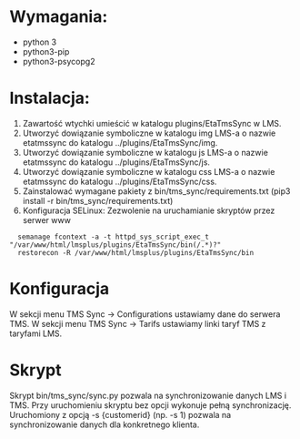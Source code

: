 # Wymagania:
* python 3
* python3-pip
* python3-psycopg2

# Instalacja:
1. Zawartość wtychki umieścić w katalogu plugins/EtaTmsSync w LMS.
2. Utworzyć dowiązanie symboliczne w katalogu img LMS-a o nazwie etatmssync do katalogu ../plugins/EtaTmsSync/img.
3. Utworzyć dowiązanie symboliczne w katalogu js LMS-a o nazwie etatmssync do katalogu ../plugins/EtaTmsSync/js.
4. Utworzyć dowiązanie symboliczne w katalogu css LMS-a o nazwie etatmssync do katalogu ../plugins/EtaTmsSync/css.
5. Zainstalować wymagane pakiety z bin/tms_sync/requirements.txt (pip3 install -r bin/tms_sync/requirements.txt)
6. Konfiguracja SELinux: Zezwolenie na uruchamianie skryptów przez serwer www
```
  semanage fcontext -a -t httpd_sys_script_exec_t "/var/www/html/lmsplus/plugins/EtaTmsSync/bin(/.*)?"
  restorecon -R /var/www/html/lmsplus/plugins/EtaTmsSync/bin
```

# Konfiguracja
W sekcji menu TMS Sync -> Configurations ustawiamy dane do serwera TMS.
W sekcji menu TMS Sync -> Tarifs ustawiamy linki taryf TMS z taryfami LMS.

# Skrypt
Skrypt bin/tms_sync/sync.py pozwala na synchronizowanie danych LMS i TMS.
Przy uruchomieniu skryptu bez opcji wykonuje pełną synchronizację.
Uruchomiony z opcją -s {customerid} (np. -s 1) pozwala na synchronizowanie danych dla konkretnego klienta.
